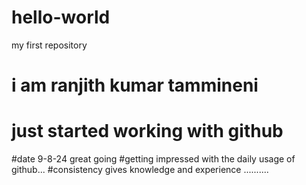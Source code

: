 # hello-world
my first repository
# i am ranjith kumar tammineni
# just started working with github
#date 9-8-24 great going
#getting impressed with the daily usage of github...
#consistency gives knowledge and experience
..........
